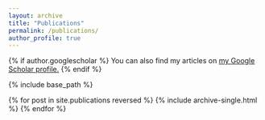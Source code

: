 ```yaml
---
layout: archive
title: "Publications"
permalink: /publications/
author_profile: true
---
```


{% if author.googlescholar %}
  You can also find my articles on <u><a href="https://scholar.google.com/citations?hl=en&user=RWGt9XQAAAAJ">my Google Scholar profile</a>.</u>
{% endif %}

{% include base_path %}

{% for post in site.publications reversed %}
  {% include archive-single.html %}
{% endfor %}
